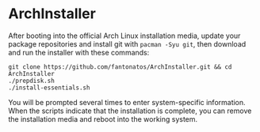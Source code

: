 # ArchInstaller

After booting into the official Arch Linux installation media, update your package repositories and install git with `pacman -Syu git`, then download and run the installer with these commands:

```
git clone https://github.com/fantonatos/ArchInstaller.git && cd ArchInstaller
./prepdisk.sh
./install-essentials.sh
```

You will be prompted several times to enter system-specific information. When the scripts indicate that the installation is complete, you can remove the installation media and reboot into the working system.
